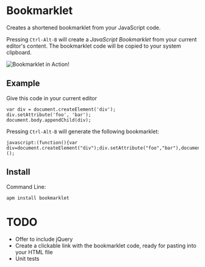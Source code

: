 # Bookmarklet

Creates a shortened bookmarklet from your JavaScript code.

Pressing `Ctrl-Alt-B` will create a _JavaScript Bookmarklet_ from your current editor's content. The bookmarklet code will be copied to your system clipboard.

![Bookmarklet in Action!](https://raw.githubusercontent.com/nwinkler/bookmarklet/master/bookmarklet.gif)

## Example

Give this code in your current editor

```
var div = document.createElement('div');
div.setAttribute('foo', 'bar');
document.body.appendChild(div);
```

Pressing `Ctrl-Alt-B` will generate the following bookmarklet:

```
javascript:(function(){var div=document.createElement("div");div.setAttribute("foo","bar"),document.body.appendChild(div);})();
```

## Install

Command Line:

```
apm install bookmarklet
```

# TODO

* Offer to include jQuery
* Create a clickable link with the bookmarklet code, ready for pasting into your HTML file
* Unit tests
